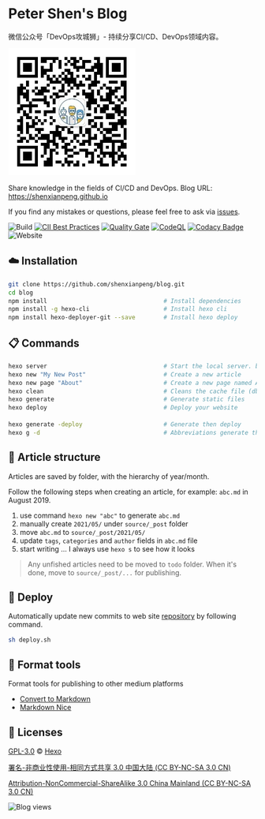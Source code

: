# Peter Shen's Blog

微信公众号「DevOps攻城狮」- 持续分享CI/CD、DevOps领域内容。

![欢迎扫码关注](source/about/index/qrcode.jpg)

Share knowledge in the fields of CI/CD and DevOps. Blog URL: https://shenxianpeng.github.io

If you find any mistakes or questions, please feel free to ask via [issues](https://github.com/shenxianpeng/blog/issues).

![Build](https://github.com/shenxianpeng/blog/workflows/build/badge.svg?branch=master)
[![CII Best Practices](https://bestpractices.coreinfrastructure.org/projects/5067/badge)](https://bestpractices.coreinfrastructure.org/projects/5067)
[![Quality Gate](https://sonarcloud.io/api/project_badges/measure?project=shenxianpeng_blog&metric=alert_status)](https://sonarcloud.io/dashboard?id=shenxianpeng_blog)
[![CodeQL](https://github.com/shenxianpeng/blog/workflows/CodeQL/badge.svg)](https://github.com/shenxianpeng/blog/actions?query=workflow%3ACodeQL)
[![Codacy Badge](https://app.codacy.com/project/badge/Grade/c11eed2252634f68a4a4f62a5e069fa6)](https://www.codacy.com/gh/shenxianpeng/blog/dashboard?utm_source=github.com&amp;utm_medium=referral&amp;utm_content=shenxianpeng/blog&amp;utm_campaign=Badge_Grade)
![Website](https://img.shields.io/website?url=https%3A%2F%2Fshenxianpeng.github.io%2F)

## :cloud: Installation

```bash
git clone https://github.com/shenxianpeng/blog.git
cd blog
npm install                                 # Install dependencies
npm install -g hexo-cli                     # Install hexo cli
npm install hexo-deployer-git --save        # Install hexo deploy
```

## :clipboard: Commands

```bash
hexo server                                 # Start the local server. by default is http://localhost:4000/
hexo new "My New Post"                      # Create a new article
hexo new page "About"                       # Create a new page named About
hexo clean                                  # Cleans the cache file (db.json) and generate files (public)
hexo generate                               # Generate static files
hexo deploy                                 # Deploy your website

hexo generate -deploy                       # Generate then deploy
hexo g -d                                   # Abbreviations generate then deploy
```

## :memo: Article structure

Articles are saved by folder, with the hierarchy of year/month.

Follow the following steps when creating an article, for example: `abc.md` in August 2019.

1. use command `hexo new "abc"` to generate `abc.md`
2. manually create `2021/05/` under `source/_post` folder
3. move `abc.md` to `source/_post/2021/05/`
4. update `tags`, `categories` and `author` fields in `abc.md` file
5. start writing ... I always use `hexo s` to see how it looks

> Any unfished articles need to be moved to `todo` folder. When it's done, move to `source/_post/...` for publishing.

## 🚀 Deploy

Automatically update new commits to web site [repository](https://github.com/shenxianpeng/shenxianpeng.github.io) by following command.

```bash
sh deploy.sh
```

## 🧰 Format tools

Format tools for publishing to other medium platforms

* [Convert to Markdown](http://blog.didispace.com/tools/online-markdown/)
* [Markdown Nice](https://www.mdnice.com/)

## 📜 Licenses

[GPL-3.0](https://github.com/shenxianpeng/blog/blob/master/LICENSE) © [Hexo](https://hexo.io)

[署名-非商业性使用-相同方式共享 3.0 中国大陆 (CC BY-NC-SA 3.0 CN)](https://creativecommons.org/licenses/by-nc-sa/3.0/cn/deed.zh)

[Attribution-NonCommercial-ShareAlike 3.0 China Mainland (CC BY-NC-SA 3.0 CN)](https://creativecommons.org/licenses/by-nc-sa/3.0/cn/deed.en)

![Blog views](https://gpvc.arturio.dev/blog)
